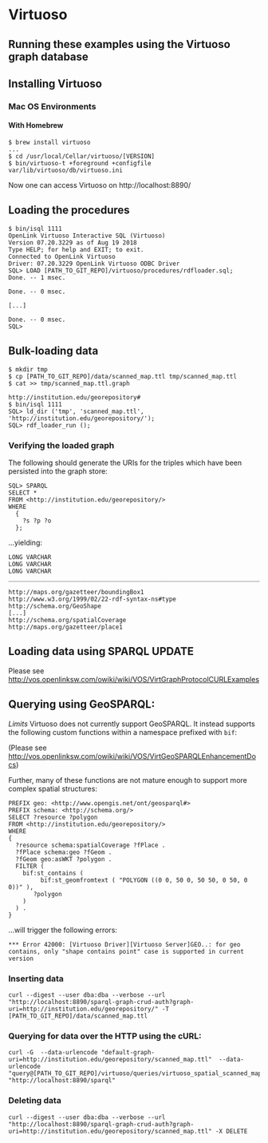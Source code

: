 # Virtuoso
## Running these examples using the Virtuoso graph database

## Installing Virtuoso
### Mac OS Environments

#### With Homebrew
```
$ brew install virtuoso
...
$ cd /usr/local/Cellar/virtuoso/[VERSION]
$ bin/virtuoso-t +foreground +configfile var/lib/virtuoso/db/virtuoso.ini
```

Now one can access Virtuoso on http://localhost:8890/

## Loading the procedures
```
$ bin/isql 1111
OpenLink Virtuoso Interactive SQL (Virtuoso)
Version 07.20.3229 as of Aug 19 2018
Type HELP; for help and EXIT; to exit.
Connected to OpenLink Virtuoso
Driver: 07.20.3229 OpenLink Virtuoso ODBC Driver
SQL> LOAD [PATH_TO_GIT_REPO]/virtuoso/procedures/rdfloader.sql;
Done. -- 1 msec.

Done. -- 0 msec.

[...]

Done. -- 0 msec.
SQL>
```

## Bulk-loading data
```
$ mkdir tmp
$ cp [PATH_TO_GIT_REPO]/data/scanned_map.ttl tmp/scanned_map.ttl
$ cat >> tmp/scanned_map.ttl.graph

http://institution.edu/georepository#
$ bin/isql 1111
SQL> ld_dir ('tmp', 'scanned_map.ttl', 'http://institution.edu/georepository/');
SQL> rdf_loader_run ();
```

### Verifying the loaded graph
The following should generate the URIs for the triples which have been persisted into the graph store:
```
SQL> SPARQL
SELECT *
FROM <http://institution.edu/georepository/>
WHERE
  {
    ?s ?p ?o
  };
```
...yielding:
```
LONG VARCHAR                                                                      LONG VARCHAR                                                                      LONG VARCHAR
_______________________________________________________________________________

http://maps.org/gazetteer/boundingBox1                                            http://www.w3.org/1999/02/22-rdf-syntax-ns#type                                   http://schema.org/GeoShape
[...]
http://schema.org/spatialCoverage                                                 http://maps.org/gazetteer/place1
```

## Loading data using SPARQL UPDATE
Please see http://vos.openlinksw.com/owiki/wiki/VOS/VirtGraphProtocolCURLExamples

## Querying using GeoSPARQL:

*Limits*
Virtuoso does not currently support GeoSPARQL.  It instead supports the following custom functions within a namespace prefixed with `bif`:

(Please see http://vos.openlinksw.com/owiki/wiki/VOS/VirtGeoSPARQLEnhancementDocs)

Further, many of these functions are not mature enough to support more complex spatial structures:
```
PREFIX geo: <http://www.opengis.net/ont/geosparql#>
PREFIX schema: <http://schema.org/>
SELECT ?resource ?polygon
FROM <http://institution.edu/georepository/>
WHERE
{
  ?resource schema:spatialCoverage ?fPlace .
  ?fPlace schema:geo ?fGeom .
  ?fGeom geo:asWKT ?polygon .
  FILTER (
    bif:st_contains (
	     bif:st_geomfromtext ( "POLYGON ((0 0, 50 0, 50 50, 0 50, 0 0))" ),
       ?polygon
    )
  ) .
}
```
...will trigger the following errors:
```
*** Error 42000: [Virtuoso Driver][Virtuoso Server]GEO..: for geo contains, only "shape contains point" case is supported in current version
```

### Inserting data
```
curl --digest --user dba:dba --verbose --url "http://localhost:8890/sparql-graph-crud-auth?graph-uri=http://institution.edu/georepository/" -T [PATH_TO_GIT_REPO]/data/scanned_map.ttl
```

### Querying for data over the HTTP using the cURL:
```
curl -G  --data-urlencode "default-graph-uri=http://institution.edu/georepository/scanned_map.ttl"  --data-urlencode "query@[PATH_TO_GIT_REPO]/virtuoso/queries/virtuoso_spatial_scanned_map.rq" "http://localhost:8890/sparql"
```

### Deleting data
```
curl --digest --user dba:dba --verbose --url "http://localhost:8890/sparql-graph-crud-auth?graph-uri=http://institution.edu/georepository/scanned_map.ttl" -X DELETE
```
